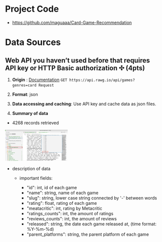 # Project Code
- https://github.com/maguaaa/Card-Game-Recommendation

# Data Sources
## **Web API you haven’t used before that requires API key or HTTP Basic authorization ✣ (4pts)**
1. **Origin** :  [Documentation](https://api.rawg.io/docs/#tag/games) `GET https://api.rawg.io/api/games?genres=card Request`

2. **Format**: json

3. **Data accessing and caching**: Use API key and cache data as json files.

4. **Summary of data**
  - 4268 records retrieved
  <img src="./images/Screen Shot 2022-04-14 at 8.08.06 PM.png" alt="Screen Shot 2022-04-14 at 8.08.06 PM" style="zoom: 20%;" />
  
  - description of data
    
    - important fields:
    
      - "id": int, id of each game
      - "name": string, name of each game
      - "slug": string, lower case string connected by '-' between words
      - "rating": float, rating of each game 
      - "meatacritic": int, rating by Metacritic
      - "ratings_counts": int, the amount of ratings
      - "reviews_counts": int, the amount of reviews
      - "released": string, the date each game released at, (time format: %Y-%m-%d)
      - "parent_platforms": string, the parent platform of each game
    



